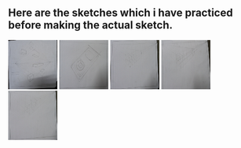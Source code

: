 ## Here are the sketches which i have practiced before making the actual sketch. 

<img src="IMG_20210801_231716.jpg" alt="First Image" style="height: 100px; width:100px;"/>
<img src="IMG_20210801_231616.jpg" alt="Second Image" style="height: 100px; width:100px;"/>
<img src="IMG_20210801_231528.jpg" alt="Second Image" style="height: 100px; width:100px;"/>
<img src="IMG_20210801_231518.jpg" alt="Second Image" style="height: 100px; width:100px;"/>
<img src="IMG_20210801_231508.jpg" alt="Second Image" style="height: 100px; width:100px;"/>
